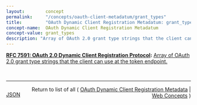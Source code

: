 ```yaml
---
layout:        concept
permalink:     "/concepts/oauth-client-metadatum/grant_types"
title:         "OAuth Dynamic Client Registration Metadatum: grant_types"
concept-name:  OAuth Dynamic Client Registration Metadatum
concept-value: grant_types
description: "Array of OAuth 2.0 grant type strings that the client can use at the token endpoint."
---
```


**[RFC 7591: OAuth 2.0 Dynamic Client Registration Protocol](/specs/IETF/RFC/7591 "This specification defines mechanisms for dynamically registering OAuth 2.0 clients with authorization servers. Registration requests send a set of desired client metadata values to the authorization server. The resulting registration responses return a client identifier to use at the authorization server and the client metadata values registered for the client. The client can then use this registration information to communicate with the authorization server using the OAuth 2.0 protocol. This specification also defines a set of common client metadata fields and values for clients to use during registration."):** [Array of OAuth 2.0 grant type strings that the client can use at the token endpoint.](http://tools.ietf.org/html/rfc7591#section-2 "Read documentation for OAuth Dynamic Client Registration Metadatum &#34;grant_types&#34;")

<br/>
<hr/>

<p style="float : left"><a href="./grant_types.json" title="JSON representing this particular Web Concept value">JSON</a></p>
<p style="text-align: right">Return to list of all ( <a href="../oauth-client-metadata">OAuth Dynamic Client Registration Metadata</a> | <a href="../">Web Concepts</a> )</p>

